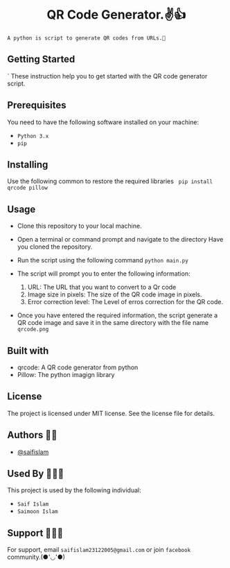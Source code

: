 <h1 align="center">QR Code Generator.✌️👍</h1>


` A python is script to generate QR codes from URLs.🙂
`
## Getting Started
 ` These instruction help you to get started with the QR code generator script.

## Prerequisites 
You need to have the following software installed on your machine:
- `Python 3.x`
- `pip`


## Installing 
Use the following common to restore the required libraries 
` pip install qrcode pillow`


## Usage
- Clone this repository to your local machine.
- Open a terminal or command prompt and navigate to the directory Have you cloned the repository.
- Run the script using the following command 
  `python main.py`
- The script will prompt you to enter the following information:
  1. URL: The URL that you want to convert to a Qr code
  2. Image size in pixels: The size of the QR code image in pixels.
  3. Error correction level: The Level of erros correction for the QR code.
  
- Once you have entered the required information, the script generate a QR code image and save it in the same directory with the file name `qrcode.png`


## Built with
- qrcode: A QR code generator from python
- Pillow: The python imagign library

## License 
The project is licensed under MIT license. See the license file for details.

## Authors 👦🏻

- [@saifislam](https://www.github.com/sa-if)




## Used By 🧑‍🤝‍🧑

This project is used by the following individual:

- `Saif Islam`  
- `Saimoon Islam`


## Support 💁🏻‍♂️

For support, email `saifislam23122005@gmail.com` or join `facebook` community.(●'◡'●)








